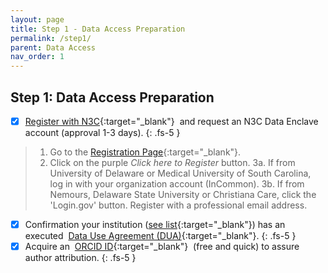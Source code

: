 ```yaml
---
layout: page
title: Step 1 - Data Access Preparation
permalink: /step1/
parent: Data Access
nav_order: 1
---
```


## Step 1: Data Access Preparation

- [x] [Register with N3C](https://covid-test.cd2h.org/N3C_data_enclave){:target="_blank"}&nbsp; and request an N3C Data Enclave account (approval 1-3 days).
{: .fs-5 }
> 1. Go to the [Registration Page](https://labs.cd2h.org/registration/){:target="_blank"}.
> 2. Click on the purple _Click here to Register_ button.
> 3a. If from University of Delaware or Medical University of South Carolina, log in with your organization account (InCommon).
> 3b. If from Nemours, Delaware State University or Christiana Care, click the 'Login.gov' button.  Register with a professional email address.

- [x] Confirmation your institution ([see list](https://covid.cd2h.org/node/280){:target="_blank"}) has an executed &nbsp;[Data Use Agreement (DUA)](https://ncats.nih.gov/n3c/resources/data-access){:target="_blank"}.
{: .fs-5 }
- [x] Acquire an &nbsp;[ORCID ID](https://orcid.org/){:target="_blank"} &nbsp;(free and quick) to assure author attribution.
{: .fs-5 }
